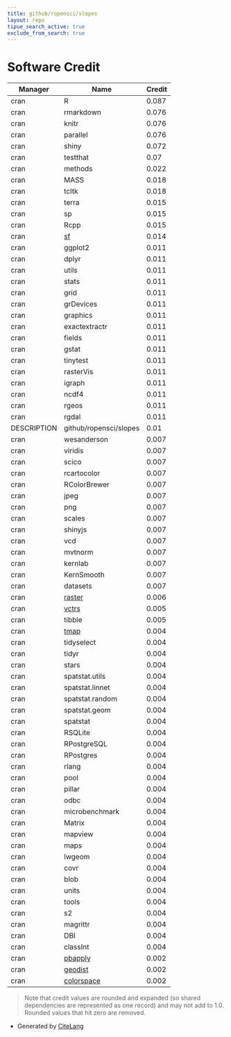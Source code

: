 ```yaml
---
title: github/ropensci/slopes
layout: repo
tipue_search_active: true
exclude_from_search: true
---
```

# Software Credit

|Manager|Name|Credit|
|-------|----|------|
|cran|R|0.087|
|cran|rmarkdown|0.076|
|cran|knitr|0.076|
|cran|parallel|0.076|
|cran|shiny|0.072|
|cran|testthat|0.07|
|cran|methods|0.022|
|cran|MASS|0.018|
|cran|tcltk|0.018|
|cran|terra|0.015|
|cran|sp|0.015|
|cran|Rcpp|0.015|
|cran|[sf](https://r-spatial.github.io/sf/)|0.014|
|cran|ggplot2|0.011|
|cran|dplyr|0.011|
|cran|utils|0.011|
|cran|stats|0.011|
|cran|grid|0.011|
|cran|grDevices|0.011|
|cran|graphics|0.011|
|cran|exactextractr|0.011|
|cran|fields|0.011|
|cran|gstat|0.011|
|cran|tinytest|0.011|
|cran|rasterVis|0.011|
|cran|igraph|0.011|
|cran|ncdf4|0.011|
|cran|rgeos|0.011|
|cran|rgdal|0.011|
|DESCRIPTION|github/ropensci/slopes|0.01|
|cran|wesanderson|0.007|
|cran|viridis|0.007|
|cran|scico|0.007|
|cran|rcartocolor|0.007|
|cran|RColorBrewer|0.007|
|cran|jpeg|0.007|
|cran|png|0.007|
|cran|scales|0.007|
|cran|shinyjs|0.007|
|cran|vcd|0.007|
|cran|mvtnorm|0.007|
|cran|kernlab|0.007|
|cran|KernSmooth|0.007|
|cran|datasets|0.007|
|cran|[raster](https://rspatial.org/raster)|0.006|
|cran|[vctrs](https://vctrs.r-lib.org/)|0.005|
|cran|tibble|0.005|
|cran|[tmap](https://github.com/mtennekes/tmap)|0.004|
|cran|tidyselect|0.004|
|cran|tidyr|0.004|
|cran|stars|0.004|
|cran|spatstat.utils|0.004|
|cran|spatstat.linnet|0.004|
|cran|spatstat.random|0.004|
|cran|spatstat.geom|0.004|
|cran|spatstat|0.004|
|cran|RSQLite|0.004|
|cran|RPostgreSQL|0.004|
|cran|RPostgres|0.004|
|cran|rlang|0.004|
|cran|pool|0.004|
|cran|pillar|0.004|
|cran|odbc|0.004|
|cran|microbenchmark|0.004|
|cran|Matrix|0.004|
|cran|mapview|0.004|
|cran|maps|0.004|
|cran|lwgeom|0.004|
|cran|covr|0.004|
|cran|blob|0.004|
|cran|units|0.004|
|cran|tools|0.004|
|cran|s2|0.004|
|cran|magrittr|0.004|
|cran|DBI|0.004|
|cran|classInt|0.004|
|cran|[pbapply](https://github.com/psolymos/pbapply)|0.002|
|cran|[geodist](https://github.com/hypertidy/geodist)|0.002|
|cran|[colorspace](https://colorspace.R-Forge.R-project.org/)|0.002|


> Note that credit values are rounded and expanded (so shared dependencies are represented as one record) and may not add to 1.0. Rounded values that hit zero are removed.


- Generated by [CiteLang](https://github.com/vsoch/citelang)
